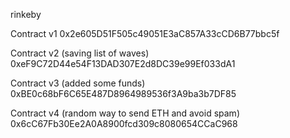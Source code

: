rinkeby

Contract v1
0x2e605D51F505c49051E3aC857A33cCD6B77bbc5f

Contract v2 (saving list of waves)
0xeF9C72D44e54F13DAD307E2d8DC39e99Ef033dA1

Contract v3 (added some funds)
0xBE0c68bF6C65E487D8964989536f3A9ba3b7DF85

Contract v4 (random way to send ETH and avoid spam)
0x6cC67Fb30Ee2A0A8900fcd309c8080654CCaC968
